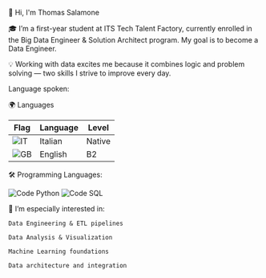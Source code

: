 👋 Hi, I'm Thomas Salamone

🎓 I’m a first-year student at ITS Tech Talent Factory, currently enrolled in the Big Data Engineer & Solution Architect program. My goal is to become a Data Engineer.

💡 Working with data excites me because it combines logic and problem solving — two skills I strive to improve every day.

 Language spoken:
 
🌍 Languages

| Flag | Language | Level |
|------|----------|-------|
| ![IT](https://flagcdn.com/w40/it.png) | Italian | Native |
| ![GB](https://flagcdn.com/w40/gb.png) | English | B2 |

🛠️ Programming Languages:

![Code Python](https://img.shields.io/badge/Code-Python-blue?style=flat&logo=python&logoColor=white)  ![Code SQL](https://img.shields.io/badge/Code-SQL-blue?style=flat&logo=mysql&logoColor=blue)

📌 I’m especially interested in:

    Data Engineering & ETL pipelines

    Data Analysis & Visualization

    Machine Learning foundations

    Data architecture and integration
